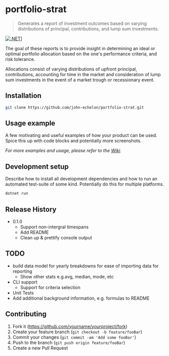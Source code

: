 # portfolio-strat
> Generates a report of investment outcomes based on varying distributions of principal, contributions, and lump sum investments.

[![.NET][dotnet-image]][dotnet-url]]

The goal of these reports is to provide insight in determining an ideal or optimal portfolio allocation based on the one's performance criteria, and risk tolerance.

Allocations consist of varying distributions of upfront principal, contributions, accounting for time in the market and consideration of lump sum investments in the event of a market trough or recessionary event.

## Installation

```sh
git clone https://github.com/john-echelon/portfolio-strat.git
```

## Usage example

A few motivating and useful examples of how your product can be used. Spice this up with code blocks and potentially more screenshots.

_For more examples and usage, please refer to the [Wiki][wiki]._

## Development setup

Describe how to install all development dependencies and how to run an automated test-suite of some kind. Potentially do this for multiple platforms.

```sh
dotnet run
```

## Release History

* 0.1.0
  * Support non-intergral timespans
  * Add README
  * Clean up & prettify console output

## TODO

* build data model for yearly breakdowns for ease of importing data for reporting
  * Show other stats e.g.avg, median, mode, etc
* CLI support
  * Support for criteria selection
* Unit Tests
* Add additional background information, e.g. formulas to README

## Contributing

1. Fork it (<https://github.com/yourname/yourproject/fork>)
2. Create your feature branch (`git checkout -b feature/fooBar`)
3. Commit your changes (`git commit -am 'Add some fooBar'`)
4. Push to the branch (`git push origin feature/fooBar`)
5. Create a new Pull Request

<!-- Markdown link & img dfn's -->
[dotnet-image]: https://img.shields.io/badge/--512BD4?logo=.net&logoColor=ffffff
[dotnet-url]: https://dotnet.microsoft.com/
[wiki]: https://github.com/yourname/yourproject/wiki

